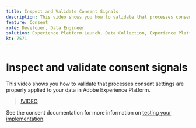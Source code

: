 ```yaml
---
title: Inspect and Validate Consent Signals
description: This video shows you how to validate that processes consent settings are properly applied to your data in Adobe Experience Platform.
feature: Consent
role: Developer, Data Engineer
solution: Experience Platform Launch, Data Collection, Experience Platform
kt: 7571
---
```


# Inspect and validate consent signals

This video shows you how to validate that processes consent settings are properly applied to your data in Adobe Experience Platform.

>[!VIDEO](https://video.tv.adobe.com/v/332696/?quality=12&learn=on)

See the consent documentation for more information on [testing your implementation](https://experienceleague.adobe.com/docs/experience-platform/landing/governance-privacy-security/consent/adobe/overview.html?lang=en#test-implementation).